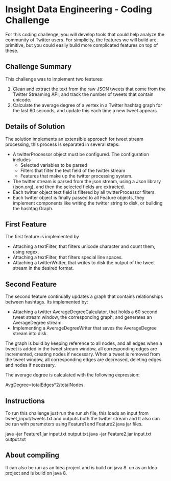Insight Data Engineering - Coding Challenge
===========================================================

For this coding challenge, you will develop tools that could help analyze the community of Twitter users.  For simplicity, the features we will build are primitive, but you could easily build more complicated features on top of these.   

## Challenge Summary

This challenge was to implement two features:

1. Clean and extract the text from the raw JSON tweets that come from the Twitter Streaming API, and track the number of tweets that contain unicode.
2. Calculate the average degree of a vertex in a Twitter hashtag graph for the last 60 seconds, and update this each time a new tweet appears.

## Details of Solution

The solution implements an extensible approach for tweet stream processing, this process is separated in several steps:

- A twitterProcessor object must be configured. The configuration includes
	- Selected variables to be parsed
	- Filters that filter the text field of the twitter stream
	- Features that make up the twitter processing system.
- The twitter stream is parsed from the json stream, using a Json library (json.org), and then the selected fields are extracted.
- Each twitter object text field is filtered by all twitterProcessor filters.
- Each twitter object is finally passed to all Feature objects, they implement components like writing the twitter string to disk, or building the hashtag Graph.

## First Feature

The first feature is implemented by

 - Attaching a textFilter, that filters unicode character and count them, using regex.
 - Attaching a textFilter, that filters special line spaces.
 - Attaching a twitterWritter, that writes to disk the output of the tweet stream in the desired format.

## Second Feature
The second feature continually updates a graph that contains relationships between hashtags. Its implemented by:

 - Attaching a twitter AverageDegreeCalculator, that holds a 60 second tweet stream window, the corresponding graph, and generates an AverageDegree stream.
 - Implementing a AverageDegreeWriter that saves the AverageDegree stream into disk.

The graph is build by keeping reference to all nodes, and all edges when a tweet is added in the tweet stream window, all corresponding edges are incremented, creating nodes if necessary.
When a tweet is removed from the tweet window, all corresponding edges are decreased, deleting edges and nodes if necessary.

The average degree is calculated with the following expression:

 AvgDegree=totalEdges*2/totalNodes.
 
Instructions
--

To run this challenge just run the run.sh file, this loads an input from tweet_input/tweets.txt and outputs both the twitter stream and
It also can be run with parameters using Feature1 and Feature2 java jar files.

java -jar Feature1.jar input.txt output.txt
java -jar Feature2.jar input.txt output.txt

About  compiling
--
It can also be run as an Idea project and is build on java 8.
un as an Idea project and is build on java 8.
